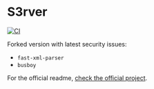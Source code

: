 # S3rver

[![CI](https://github.com/20minutes/s3rver/actions/workflows/ci.yml/badge.svg)](https://github.com/20minutes/s3rver/actions/workflows/ci.yml)

Forked version with latest security issues:
- `fast-xml-parser`
- `busboy`

For the official readme, [check the official project](https://github.com/jamhall/s3rver).
